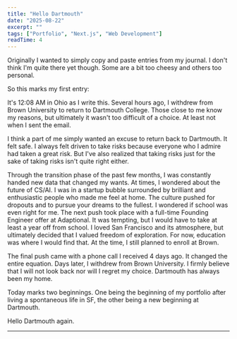 ```yaml
---
title: "Hello Dartmouth"
date: "2025-08-22"
excerpt: ""
tags: ["Portfolio", "Next.js", "Web Development"]
readTime: 4
---
```

Originally I wanted to simply copy and paste entries from my journal. I don't think I'm quite there yet though. Some are a bit too cheesy and others too personal.

So this marks my first entry:

It's 12:08 AM in Ohio as I write this. Several hours ago, I withdrew from Brown University to return to Dartmouth College. Those close to me know my reasons, but ultimately it wasn't too difficult of a choice. At least not when I sent the email.

I think a part of me simply wanted an excuse to return back to Dartmouth. It felt safe. I always felt driven to take risks because everyone who I admire had taken a great risk. But I've also realized that taking risks just for the sake of taking risks isn't quite right either.

Through the transition phase of the past few months, I was constantly handed new data that changed my wants. At times, I wondered about the future of CS/AI. I was in a startup bubble surrounded by brilliant and enthusiastic people who made me feel at home. The culture pushed for dropouts and to pursue your dreams to the fullest. I wondered if school was even right for me. The next push took place with a full-time Founding Engineer offer at Adaptional. It was tempting, but I would have to take at least a year off from school. I loved San Francisco and its atmosphere, but ultimately decided that I valued freedom of exploration. For now, education was where I would find that. At the time, I still planned to enroll at Brown.

The final push came with a phone call I received 4 days ago. It changed the entire equation. Days later, I withdrew from Brown University. I firmly believe that I will not look back nor will I regret my choice. Dartmouth has always been my home.

Today marks two beginnings. One being the beginning of my portfolio after living a spontaneous life in SF, the other being a new beginning at Dartmouth.

Hello Dartmouth again.

---

